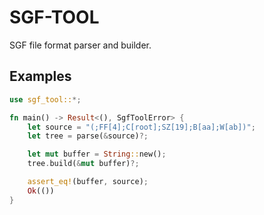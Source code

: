 # SGF-TOOL

SGF file format parser and builder.

## Examples

```rust
use sgf_tool::*;

fn main() -> Result<(), SgfToolError> {
    let source = "(;FF[4];C[root];SZ[19];B[aa];W[ab])";
    let tree = parse(&source)?;

    let mut buffer = String::new();
    tree.build(&mut buffer)?;

    assert_eq!(buffer, source);
    Ok(())
}
```
